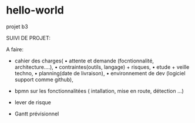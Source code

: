 # hello-world
projet b3

SUIVI DE PROJET:

A faire:
- cahier des charges(
  • attente et demande (focntionnalité, architecture....),
  • contraintes(outils, langage) + risques,
  • etude + veille techno,
  • planning(date de livraison),
  • environnement de dev (logiciel support comme github),  

- bpmn sur les fonctionnalitées ( intallation, mise en route, détection ...)
- lever de risque
- Gantt prévisionnel

